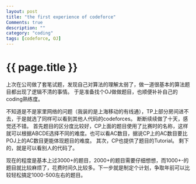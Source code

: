 ```yaml
---
layout: post
title: "the first experience of codeforce"
Comments: true
description: ""
category: "coding"
tags: [codeforce, OJ]
---
```

{{ page.title }}
==
上次在公司做了套笔试题，发现自己对算法的理解太弱了，做一道很基本的算法题目都出现了逻辑不清的事情。
于是准备找个OJ做做题目，也顺便补补自己的coding熟练度。

不知道是不是家里网络的问题（我装的是上海移动的有线通），TP上部分房间进不去，于是就选了同样可以看到其他人代码的codeforces。
断断续续做了十天，感觉还不错。
首先题目的区分度比较好，CP上面的题目使用了比赛时的名称，这样就可以根据ABCDE选择不同的难度。也可以看AC数目，据说CP上的AC数目要比POJ上的AC数目更能体现题目的难度。
其次，CP也提供了题目的Tutorial。
剩下的，就是可以看别人的代码了。

现在的程度是基本上过3000+的题目，2000+的题目需要仔细想想，而1000+-的题目就比较麻烦了，花费时间久比较多。下一步就是制定个计划，争取年前可以比较轻松搞定1000-500左右的题目。
